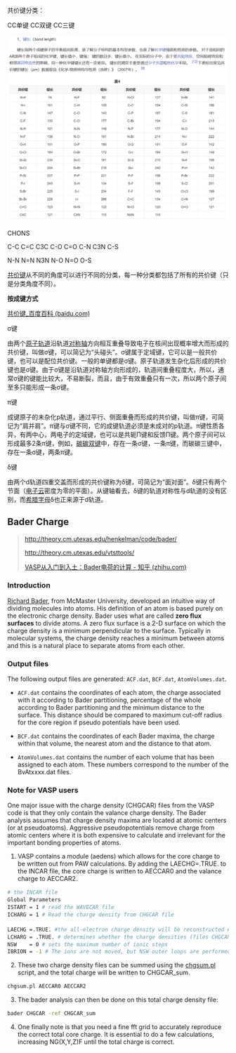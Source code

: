 共价键分类：

CC单键 CC双键 CC三键

![image-20240422091448779](./assets/image-20240422091448779.png)

CHONS      

C-C C=C C3C C-O C=O C-N C3N C-S

N-N N=N N3N N-O N=O O-S



[共价键](https://zhidao.baidu.com/search?word=共价键&fr=iknow_pc_qb_highlight)从不同的角度可以进行不同的分类，每一种分类都包括了所有的共价键（只是分类角度不同）。



**按成键方式**

[共价键_百度百科 (baidu.com)](https://baike.baidu.com/item/共价键/549226)

σ键

由两个[原子轨道](https://zhidao.baidu.com/search?word=原子轨道&fr=iknow_pc_qb_highlight)沿轨道[对称轴](https://zhidao.baidu.com/search?word=对称轴&fr=iknow_pc_qb_highlight)方向相互重叠导致电子在核间出现概率增大而形成的共价键，叫做σ键，可以简记为“头碰头”。σ键属于定域键，它可以是一般共价键，也可以是配位共价键。一般的单键都是σ键。原子轨道发生杂化后形成的共价键也是σ键。由于σ键是沿轨道对称轴方向形成的，轨道间重叠程度大，所以，通常σ键的键能比较大，不易断裂，而且，由于有效重叠只有一次，所以两个原子间至多只能形成一条σ键。

π键

成键原子的未杂化p轨道，通过平行、侧面重叠而形成的共价键，叫做π键，可简记为“肩并肩”。π键与σ键不同，它的成键轨道必须是未成对的p轨道。π键性质各异，有两中心，两电子的定域键，也可以是共轭Π键和反馈Π键。两个原子间可以形成最多2条π键，例如，[碳碳双键](https://zhidao.baidu.com/search?word=碳碳双键&fr=iknow_pc_qb_highlight)中，存在一条σ键，一条π键，而碳碳三键中，存在一条σ键，两条π键。

δ键

由两个d轨道四重交盖而形成的共价键称为δ键，可简记为“面对面”。δ键只有两个节面（[电子云](https://zhidao.baidu.com/search?word=电子云&fr=iknow_pc_qb_highlight)密度为零的平面）。从键轴看去，δ键的轨道对称性与d轨道的没有区别，而[希腊字母](https://zhidao.baidu.com/search?word=希腊字母&fr=iknow_pc_qb_highlight)δ也正来源于d轨道。

























## Bader Charge

>http://theory.cm.utexas.edu/henkelman/code/bader/
>
>http://theory.cm.utexas.edu/vtsttools/
>
>[VASP从入门到入土：Bader电荷的计算 - 知乎 (zhihu.com)](https://zhuanlan.zhihu.com/p/673557738)

### Introduction

 [Richard Bader](http://www.chemistry.mcmaster.ca/bader/), from McMaster University, developed an intuitive way of dividing molecules into atoms. His definition of an atom is based purely on the electronic charge density. Bader uses what are called **zero flux surfaces** to divide atoms. A zero flux surface is a 2-D surface on which the charge density is a minimum perpendicular to the surface. Typically in molecular systems, the charge density reaches a minimum between atoms and this is a natural place to separate atoms from each other.

### Output files

The following output files are generated: `ACF.dat`, `BCF.dat`, `AtomVolumes.dat`.

- `ACF.dat` contains the coordinates of each atom, the charge associated with it according to Bader partitioning, percentage of the whole according to Bader partitioning and the minimum distance to the surface. This distance should be compared to maximum cut-off radius for the core region if pseudo potentials have been used.

- `BCF.dat` contains the coordinates of each Bader maxima, the charge within that volume, the nearest atom and the distance to that atom.

- `AtomVolumes.dat` contains the number of each volume that has been assigned to each atom. These numbers correspond to the number of the BvAtxxxx.dat files.

### Note for VASP users

One major issue with the charge density (CHGCAR) files from the VASP code is that they only contain the valance charge density. The Bader analysis assumes that charge density maxima are located at atomic centers (or at pseudoatoms). Aggressive pseudopotentials remove charge from atomic centers where it is both expensive to calculate and irrelevant for the important bonding properties of atoms.

1. VASP contains a module (aedens) which allows for the core charge to be written out from PAW calculations. By adding the LAECHG=.TRUE. to the INCAR file, the core charge is written to AECCAR0 and the valance charge to AECCAR2. 

```bash
# the INCAR file
Global Parameters
ISTART = 1 # read the WAVECAR file
ICHARG = 1 # Read the charge density from CHGCAR file

LAECHG =.TRUE. #the all-electron charge density will be reconstructed explicitly and written to files.
LCHARG = .TRUE. # determines whether the charge densities (files CHGCAR and CHG) are written.
NSW    = 0 # sets the maximum number of ionic steps
IBRION = -1 # The ions are not moved, but NSW outer loops are performed.
```

2. These two charge density files can be summed using the [chgsum.pl](http://theory.cm.utexas.edu/vtsttools/scripts.html) script, and the total charge will be written to CHGCAR_sum.

```bash
chgsum.pl AECCAR0 AECCAR2
```

3. The bader analysis can then be done on this total charge density file:

```bash
bader CHGCAR -ref CHGCAR_sum
```

4. One finally note is that you need a fine fft grid to accurately reproduce the correct total core charge. It is essential to do a few calculations, increasing NG(X,Y,Z)F until the total charge is correct.








